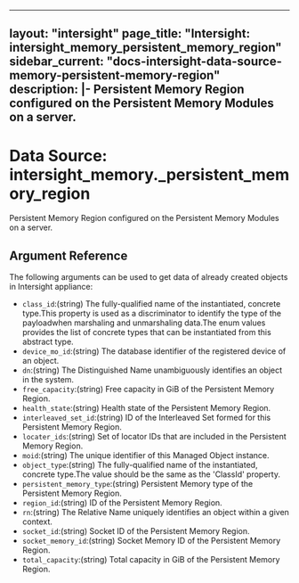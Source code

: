 
---
layout: "intersight"
page_title: "Intersight: intersight_memory_persistent_memory_region"
sidebar_current: "docs-intersight-data-source-memory-persistent-memory-region"
description: |-
Persistent Memory Region configured on the Persistent Memory Modules on a server.
---

# Data Source: intersight_memory._persistent_memory_region
Persistent Memory Region configured on the Persistent Memory Modules on a server.
## Argument Reference
The following arguments can be used to get data of already created objects in Intersight appliance:
* `class_id`:(string) The fully-qualified name of the instantiated, concrete type.This property is used as a discriminator to identify the type of the payloadwhen marshaling and unmarshaling data.The enum values provides the list of concrete types that can be instantiated from this abstract type. 
* `device_mo_id`:(string) The database identifier of the registered device of an object. 
* `dn`:(string) The Distinguished Name unambiguously identifies an object in the system. 
* `free_capacity`:(string) Free capacity in GiB of the Persistent Memory Region. 
* `health_state`:(string) Health state of the Persistent Memory Region. 
* `interleaved_set_id`:(string) ID of the Interleaved Set formed for this Persistent Memory Region. 
* `locater_ids`:(string) Set of locator IDs that are included in the Persistent Memory Region. 
* `moid`:(string) The unique identifier of this Managed Object instance. 
* `object_type`:(string) The fully-qualified name of the instantiated, concrete type.The value should be the same as the 'ClassId' property. 
* `persistent_memory_type`:(string) Persistent Memory type of the Persistent Memory Region. 
* `region_id`:(string) ID of the Persistent Memory Region. 
* `rn`:(string) The Relative Name uniquely identifies an object within a given context. 
* `socket_id`:(string) Socket ID of the Persistent Memory Region. 
* `socket_memory_id`:(string) Socket Memory ID of the Persistent Memory Region. 
* `total_capacity`:(string) Total capacity in GiB of the Persistent Memory Region. 
